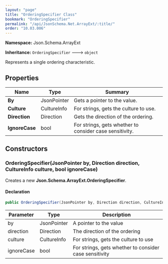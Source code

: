 ```yaml
---
layout: "page"
title: "OrderingSpecifier Class"
bookmark: "OrderingSpecifier"
permalink: "/api/JsonSchema.Net.ArrayExt/:title/"
order: "10.03.006"
---
```

**Namespace:** Json.Schema.ArrayExt

**Inheritance:**
`OrderingSpecifier`
 🡒 
`object`

Represents a single ordering characteristic.

## Properties

| Name | Type | Summary |
|---|---|---|
| **By** | JsonPointer | Gets a pointer to the value. |
| **Culture** | CultureInfo | For strings, gets the culture to use. |
| **Direction** | Direction | Gets the direction of the ordering. |
| **IgnoreCase** | bool | For strings, gets whether to consider case sensitivity. |

## Constructors

### OrderingSpecifier(JsonPointer by, Direction direction, CultureInfo culture, bool ignoreCase)

Creates a new **Json.Schema.ArrayExt.OrderingSpecifier**.

#### Declaration

```c#
public OrderingSpecifier(JsonPointer by, Direction direction, CultureInfo culture, bool ignoreCase)
```

| Parameter | Type | Description |
|---|---|---|
| by | JsonPointer | A pointer to the value |
| direction | Direction | The direction of the ordering |
| culture | CultureInfo | For strings, gets the culture to use |
| ignoreCase | bool | For strings, gets whether to consider case sensitivity |


